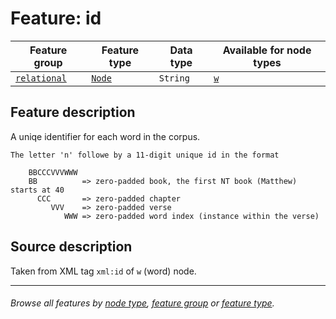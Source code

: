 # Feature: id

Feature group | Feature type | Data type | Available for node types
---  | --- | --- | ---
[`relational`](featuresbygroup.md#relational-features) | [`Node`](featuresbyfeaturetype.md#node-features) | `String`  | [`w`](featuresbynodetype.md#word-nodes)

## Feature description

A uniqe identifier for each word in the corpus.

```
The letter 'n' followe by a 11-digit unique id in the format

    BBCCCVVVWWW
    BB          => zero-padded book, the first NT book (Matthew) starts at 40
      CCC       => zero-padded chapter
         VVV    => zero-padded verse
            WWW => zero-padded word index (instance within the verse)
```

## Source description
Taken from XML tag `xml:id` of `w` (word) node.

---
###### *Browse all features by [node type](featuresbynodetype.md#readme), [feature group](featuresbygroup.md#readme) or [feature type](featuresbyfeaturetype.md#readme).*
